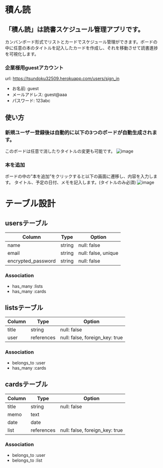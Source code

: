 # 積ん読

## 「積ん読」は読書スケジュール管理アプリです。
カンバンボード形式でリストとカードでスケジュール管理ができます。ボードの中に任意の本のタイトルを記入したカードを作成し、それを移動させて読書進捗を可視化します。
### 企業様用guestアカウント
url: https://tsundoku32509.herokuapp.com/users/sign_in
- お名前: guest
- メールアドレス: guest@aaa
- パスワード: 123abc

## 使い方
### 新規ユーザー登録後は自動的に以下の3つのボードが自動生成されます。
このボードは任意で消したりタイトルの変更も可能です。
![image](https://user-images.githubusercontent.com/74945462/104792374-8379fc80-57e1-11eb-8387-ffbbd11c08f4.png)

### 本を追加
ボードの中の”本を追加”をクリックすると以下の画面に遷移し、内容を入力します。
タイトル、予定の日付、メモを記入します。(タイトルのみ必須)
![image](https://user-images.githubusercontent.com/74945462/104792768-f59f1100-57e2-11eb-9202-a22c144441fa.png)






# テーブル設計

## usersテーブル
| Column             | Type     | Option              |
| ------------------ | -------- | ------------------- |
| name               | string   | null: false         |
| email              | string   | null: false, unique |
| encrypted_password | string   | null: false         |

### Association
- has_many :lists
- has_many :cards

## listsテーブル
| Column           | Type       | Option                         |
| ---------------- | ---------- | ------------------------------ |
| title            | string     | null: false                    |
| user             | references | null: false, foreign_key: true |

### Association
- belongs_to :user
- has_many :cards

## cardsテーブル
| Column           | Type       | Option                         |
| ---------------- | ---------- | ------------------------------ |
| title            | string     | null: false                    |
| memo             | text       |                                |
| date             | date       |                                |
| list             | references | null: false, foreign_key: true |

### Association
- belongs_to :user
- belongs_to :list
